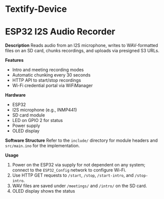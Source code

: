 # Textify-Device
# ESP32 I2S Audio Recorder

**Description**
Reads audio from an I2S microphone, writes to WAV-formatted files on an SD card, chunks recordings, and uploads via presigned S3 URLs.

**Features**
- Intro and meeting recording modes
- Automatic chunking every 30 seconds
- HTTP API to start/stop recordings
- Wi-Fi credential portal via WiFiManager

**Hardware**
- ESP32
- I2S microphone (e.g., INMP441)
- SD card module
- LED on GPIO 2 for status
- Power supply
- OLED display

**Software Structure**
Refer to the `include/` directory for module headers and `src/main.ino` for the implementation.

**Usage**
1. Power on the ESP32 via supply for not dependent on any system; connect to the `ESP32_Config` network to configure Wi-Fi.
2. Use HTTP GET requests to `/start`, `/stop`, `/start-intro`, and `/stop-intro`.
3. WAV files are saved under `/meetings/` and `/intro/` on the SD card.
4. OLED display shows the status
